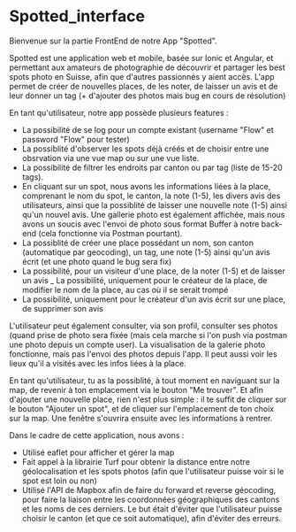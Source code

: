 # Spotted_interface
Bienvenue sur la partie FrontEnd de notre App "Spotted".

Spotted est une application web et mobile, basée sur Ionic et Angular, et permettant aux amateurs de photographie de découvrir et partager
les best spots photo en Suisse, afin que d'autres passionnés y aient accès. L'app permet de créer de nouvelles places, de les noter, de laisser un avis et de leur donner un tag (+ d'ajouter des photos mais bug en cours de résolution)

En tant qu'utilisateur, notre app possède plusieurs features :

- La possibilité de se log pour un compte existant (username "Flow" et password "Flow" pour tester)
- La possiblité d'observer les spots déjà créés et de choisir entre une obsrvation via une vue map ou sur une vue liste.
- La possibilité de filtrer les endroits par canton ou par tag (liste de 15-20 tags).
- En cliquant sur un spot, nous avons les informations liées à la place, comprenant le nom du spot, le canton, la note (1-5), les divers avis des utilisateurs, ainsi que la possiblité de laisser une nouvelle note (1-5) ainsi qu'un nouvel avis.
  Une gallerie photo est également affichée, mais nous avons un soucis avec l'envoi de photo sous format Buffer à notre back-end (cela fonctionne via Postman pourtant).
- La possiblité de créer une place possédant un nom, son canton (automatique par geocoding), un tag, une note (1-5) ainsi qu'un avis écrit (et une photo quand le bug sera fix)
- La possibilité, pour un visiteur d'une place, de la noter (1-5) et de laisser un avis
_ La possibilité, uniquement pour le créateur de la place, de modifier le nom de la place, au cas où il se serait trompé
- La possibilité, uniquement pour le créateur d'un avis écrit sur une place, de supprimer son avis

L'utilisateur peut également consulter, via son profil, consulter ses photos (quand prise de photo sera fixée (mais cela marche si l'on push via postman une photo depuis un compte user). La visualisation de la galerie photo fonctionne, mais pas l'envoi des photos depuis l'app.
Il peut aussi voir les lieux qu'il a visités avec les infos liées à la place.

En tant qu'utilisateur, tu as la possiblité, à tout moment en naviguant sur la map, de revenir à ton emplacement via le bouton "Me trouver".
Et afin d'ajouter une nouvelle place, rien n'est plus simple : il te suffit de cliquer sur le bouton "Ajouter un spot", et de cliquer sur l'emplacement de ton choix sur la map. Une fenêtre s'ouvrira ensuite avec les informations à rentrer.

Dans le cadre de cette application, nous avons :
- Utilisé eaflet pour afficher et gérer la map
- Fait appel à la librairie Turf pour obtenir la distance entre notre géolocalisation et les spots photos (afin que l'utilisateur puisse voir si le spot est loin ou non)
- Utilisé l'API de Mapbox afin de faire du forward et reverse géocoding, pour faire la liaison entre les coordonnées géographiques des cantons et les noms de ces derniers. Le but était d'éviter que l'utilisateur puisse choisir le canton (et que ce soit automatique), afin d'éviter des erreurs.


